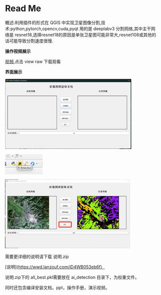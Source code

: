 # Read Me

概述:利用插件的形式在 QGIS 中实现卫星图像分割,技术:python,pytorch,opencv,cuda,pyqt 用的是 deeplabv3 分割网络,其中主干网络是 resnet18,选择resnet18的原因是单张卫星图可能非常大,resnet108或其他的话可能导致分割速度很慢.

**操作视频展示**

[视频](https://github.com/bigboysuper6/Remote-sensing-image-segmentation/blob/main/ImgVideo/%E6%BC%94%E7%A4%BA%E8%A7%86%E9%A2%91.mp4),点击 view raw 下载观看

**界面展示**
  
![](https://github.com/bigboysuper6/Remote-sensing-image-segmentation/blob/main/ImgVideo/%E5%9B%BE%E7%89%87%201.png)
  
![](https://github.com/bigboysuper6/Remote-sensing-image-segmentation/blob/main/ImgVideo/%E5%9B%BE%E7%89%87%202.png)
  
![](https://github.com/bigboysuper6/Remote-sensing-image-segmentation/blob/main/ImgVideo/%E5%9B%BE%E7%89%873.png)

需要更详细的说明请下载 说明.zip

[说明](https://wwd.lanzouf.com/iD4WB053eb6f）

说明.zip下的 all_best.pkl需要放在 ai_detection 目录下，为权重文件。

同时还包含编译安装文档，ppt，操作手册，演示视频。
